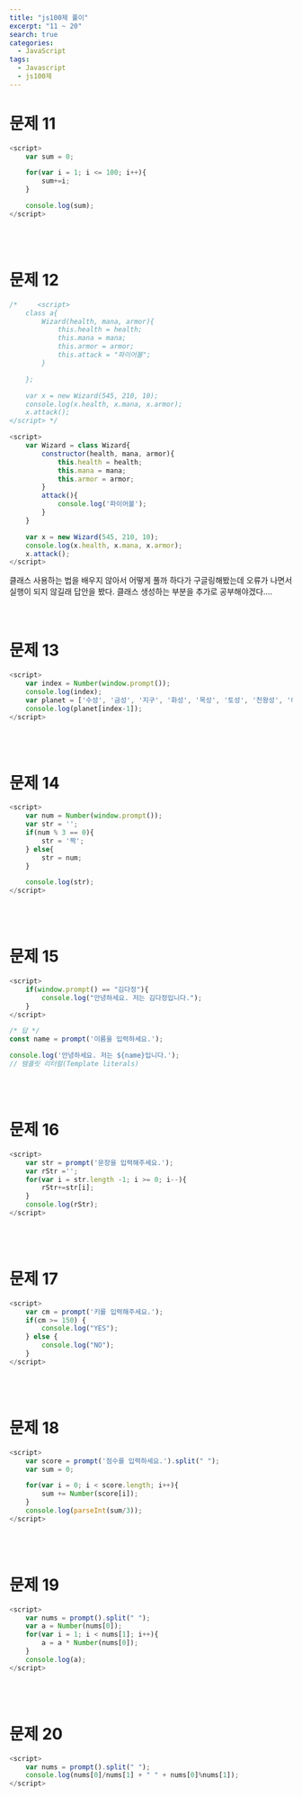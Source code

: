 ```yaml
---
title: "js100제 풀이"
excerpt: "11 ~ 20"
search: true
categories: 
  - JavaScript
tags: 
  - Javascript
  - js100제
---
```


# 문제 11
```javascript
<script>
    var sum = 0;

    for(var i = 1; i <= 100; i++){
        sum+=i;
    }

    console.log(sum);
</script>
```
<br><br>

# 문제 12
```javascript
/*     <script>
    class a{
        Wizard(health, mana, armor){
            this.health = health;
            this.mana = mana;
            this.armor = armor;
            this.attack = "파이어볼";
        }

    };

    var x = new Wizard(545, 210, 10);
    console.log(x.health, x.mana, x.armor);
    x.attack();
</script> */

<script>
    var Wizard = class Wizard{
        constructor(health, mana, armor){
            this.health = health;
            this.mana = mana;
            this.armor = armor;
        }
        attack(){
            console.log('파이어볼');
        }
    }

    var x = new Wizard(545, 210, 10);
    console.log(x.health, x.mana, x.armor);
    x.attack();
</script>
```
클래스 사용하는 법을 배우지 않아서 어떻게 풀까 하다가 구글링해봤는데 오류가 나면서 실행이 되지 않길래 답안을 봤다. 클래스 생성하는 부분을 추가로 공부해야겠다....
<br><br><br>

# 문제 13
```javascript
<script>
    var index = Number(window.prompt());
    console.log(index);
    var planet = ['수성', '금성', '지구', '화성', '목성', '토성', '천왕성', '해왕성'];
    console.log(planet[index-1]);
</script>
```
<br><br>

# 문제 14
```javascript
<script>
    var num = Number(window.prompt());
    var str = '';
    if(num % 3 == 0){
        str = '짝';
    } else{
        str = num;
    }

    console.log(str);
</script>
```
<br><br>

# 문제 15
```javascript
<script>
    if(window.prompt() == "김다정"){
        console.log("안녕하세요. 저는 김다정입니다.");
    }
</script>

/* 답 */
const name = prompt('이름을 입력하세요.');

console.log('안녕하세요. 저는 ${name}입니다.'); 
// 템플릿 리터럴(Template literals)
```
<br><br>

# 문제 16
```javascript
<script>
    var str = prompt('문장을 입력해주세요.');
    var rStr ='';
    for(var i = str.length -1; i >= 0; i--){
        rStr+=str[i];
    }
    console.log(rStr);
</script>
```
<br><br>

# 문제 17
```javascript
<script>
    var cm = prompt('키를 입력해주세요.');
    if(cm >= 150) {
        console.log("YES");
    } else {
        console.log("NO");
    }
</script>
```
<br><br>

# 문제 18
```javascript
<script>
    var score = prompt('점수를 입력하세요.').split(" ");
    var sum = 0;

    for(var i = 0; i < score.length; i++){
        sum += Number(score[i]);
    }
    console.log(parseInt(sum/3));
</script>
```
<br><br>

# 문제 19
```javascript
<script>
    var nums = prompt().split(" ");
    var a = Number(nums[0]);
    for(var i = 1; i < nums[1]; i++){
        a = a * Number(nums[0]);
    }
    console.log(a);
</script>
```
<br><br>

# 문제 20
```javascript
<script>
    var nums = prompt().split(" ");
    console.log(nums[0]/nums[1] + " " + nums[0]%nums[1]);
</script>
```

